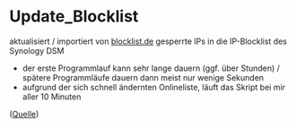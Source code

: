 # Update_Blocklist

aktualisiert / importiert von [blocklist.de](http://www.blocklist.de/de/index.html) gesperrte IPs in die IP-Blocklist des Synology DSM

* der erste Programmlauf kann sehr lange dauern (ggf. über Stunden) / spätere Programmläufe dauern dann meist nur wenige Sekunden
* aufgrund der sich schnell ändernten Onlineliste, läuft das Skript bei mir aller 10 Minuten

([Quelle](https://www.synology-forum.de/showthread.html?103687-Freigabe-Blockierliste-automatisch-updaten))